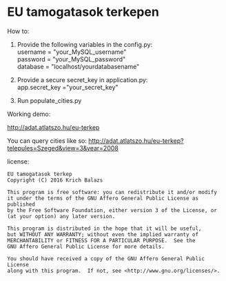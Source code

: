 # EU tamogatasok terkepen

How to:

1. Provide the following variables in the config.py:<br/>
    username = "your_MySQL_username"<br/>
    password = "your_MySQL_password"<br/>
    database = "localhost/yourdatabasename"

2. Provide a secure secret_key in application.py:<br/>
    app.secret_key ="your_secret_key"

3. Run populate_cities.py

Working demo:

http://adat.atlatszo.hu/eu-terkep

You can query cities like so:
http://adat.atlatszo.hu/eu-terkep?telepules=Szeged&view=3&year=2008


license:

    EU tamogatasok terkep
    Copyright (C) 2016 Krich Balazs

    This program is free software: you can redistribute it and/or modify
    it under the terms of the GNU Affero General Public License as published
    by the Free Software Foundation, either version 3 of the License, or
    (at your option) any later version.

    This program is distributed in the hope that it will be useful,
    but WITHOUT ANY WARRANTY; without even the implied warranty of
    MERCHANTABILITY or FITNESS FOR A PARTICULAR PURPOSE.  See the
    GNU Affero General Public License for more details.

    You should have received a copy of the GNU Affero General Public License
    along with this program.  If not, see <http://www.gnu.org/licenses/>.

